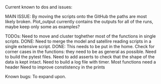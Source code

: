 Current known to dos and issues:

MAIN ISSUE:
By moving the scripts onto the GitHub the paths are most likely broken.
Plot_output currently contains the outputs for all of the runs, maybe keep only some as examples?

TODOs:
Need to move and cluster toghether most of the functions in single scripts.
DONE: Need to merge the model and satellire reading scripts in a single extensive script.
DONE: This needs to be put in the home.
Check for corner cases in the functions: they need to be as general as possible.
Need to build the pytest files.
Need to add asserts to check that the shape of the data is kept intact.
Need to build a log file with timer.
Most functions need a header
Need to improve constistency in the prints

Known bugs:
To expand upon.
